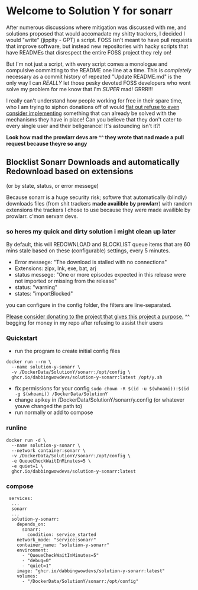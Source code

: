 # Welcome to Solution Y for sonarr

After numerous discussions where mitigation was discussed with me, and solutions proposed that would accomadate my shitty trackers, I decided I would "write" (jippity - GPT) a script. FOSS isn't meant to have pull requests that improve software, but instead new repositories with hacky scripts that have READMEs that disrespect the entire FOSS project they rely on!

But I'm not just a script, with every script comes a monologue and compulsive committing to the README one line at a time. This is _completely_ necessary as a commit history of repeated "Update README.md" is the only way I can _REALLY_ let those pesky devoted FOSS developers who wont solve my problem for me know that I'm _SUPER_ mad! GRRR!!!

I really can't understand how people working for free in their spare time, who I am trying to siphon donations off of would [flat out refuse to even consider implementing](https://github.com/Sonarr/Sonarr/issues/3709#issuecomment-640946646) something that can already be solved with the mechanisms they have in place! Can you believe that they don't cater to every single user and their beligerance! It's astounding isn't it?!

**Look how mad the prowlarr devs are ^^ they wrote that nad made a pull request because theyre so angy**

## Blocklist Sonarr Downloads and automatically Redownload based on extensions

(or by state, status, or error messege)

Because sonarr is a huge security risk; softwre that automatically (blindly) downloads files (from shit trackers **made availible by prowlarr**) with random extensions the trackers I chose to use because they were made availible by prowlarr. c'mon servarr devs.

### so heres my quick and dirty solution i might clean up later

By default, this will REDOWNLOAD and BLOCKLIST queue items that are 60 mins stale based on these (configurable) settings, every 5 minutes.

-   Error messege: "The download is stalled with no connections"
-   Extensions: zipx, lnk, exe, bat, arj
-   status messege: "One or more episodes expected in this release were not imported or missing from the release"
-   status: "warning"
-   states: "importBlocked"

you can configure in the config folder, the filters are line-separated.

[Please consider donating to the project that gives this project a purpose.](https://sonarr.tv/donate)
^^ begging for money in my repo after refusing to assist their users


### Quickstart

-   run the program to create initial config files

```
docker run --rm \
  --name solution-y-sonarr \
  -v /DockerData/SolutionY/sonarr:/opt/config \
  ghcr.io/dabbingwowdevs/solution-y-sonarr:latest /opt/y.sh
```

-   fix permissions for your config `sudo chown -R $(id -u $(whoami)):$(id -g $(whoami)) /DockerData/SolutionY`
-   change apikey in /DockerData/SolutionY/sonarr/y.config (or whatever youve changed the path to)
-   run normally or add to compose

### runline

```
docker run -d \
  --name solution-y-sonarr \
  --network container:sonarr \
  -v /DockerData/SolutionY/sonarr:/opt/config \
  -e QueueCheckWaitInMinutes=5 \
  -e quiet=1 \
  ghcr.io/dabbingwowdevs/solution-y-sonarr:latest
```

### compose

```
 services:
  ...
  sonarr
  ...
  solution-y-sonarr:
    depends_on:
      sonarr:
        condition: service_started
    network_mode: "service:sonarr"
    container_name: "solution-y-sonarr"
    environment:
      - "QueueCheckWaitInMinutes=5"
      - "debug=0"
      - "quiet=1"
    image: "ghcr.io/dabbingwowdevs/solution-y-sonarr:latest"
    volumes:
      - "/DockerData/SolutionY/sonarr:/opt/config"
```
